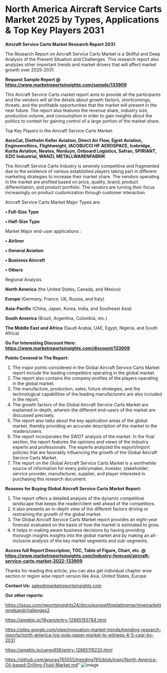 # North America Aircraft Service Carts Market 2025 by Types, Applications & Top Key Players 2031

<strong>Aircraft Service Carts Market Research Report 2031</strong>

The Research Report on Aircraft Service Carts Market is a Skillful and Deep Analysis of the Present Situation and Challenges. This research report also analyzes other important trends and market drivers that will affect market growth over 2025-2031.

<strong>Request Sample Report @ <a href=https://www.marketreportsinsights.com/sample/133909>https://www.marketreportsinsights.com/sample/133909</a></strong>

This Aircraft Service Carts market report aims to provide all the participants and the vendors will all the details about growth factors, shortcomings, threats, and the profitable opportunities that the market will present in the near future. The report also features the revenue share, industry size, production volume, and consumption in order to gain insights about the politics to contest for gaining control of a large portion of the market share.

Top Key Players in the Aircraft Service Carts Market:

<strong>AeroCat, Diethelm Keller Aviation, Direct Air Flow, Egret Aviation, Engineerethics, Flightweight, IACOBUCCI HF AEROSPACE, Icebridge, Korita Aviation, Neotex, Norduyn, Onboard Logistics, Safran, SPIRIANT, SZIC Industrial, WANZL METALLWARENFABRIK</strong>

The Aircraft Service Carts Industry is severely competitive and fragmented due to the existence of various established players taking part in different marketing strategies to increase their market share. The vendors operating in the market are profiled based on price, quality, brand, product differentiation, and product portfolio. The vendors are turning their focus increasingly on product customization through customer interaction.

Aircraft Service Carts Market Major Types are:

<strong>• Full-Size Type

• Half-Size Type</strong>

Market Major end-user applications :

<strong>• Airliner

• General Aviation

• Business Aircraft

• Others</strong>

Regional Analysis

</u><strong><b>North America</b></strong> (the United States, Canada, and Mexico)

<strong><b>Europe </b></strong>(Germany, France, UK, Russia, and Italy)

<strong><b>Asia-Pacific</b></strong> (China, Japan, Korea, India, and Southeast Asia)

<strong><b>South America</b></strong> (Brazil, Argentina, Colombia, etc.)

<strong><b>The Middle East and Africa</b></strong> (Saudi Arabia, UAE, Egypt, Nigeria, and South Africa)

<strong>Go For Interesting Discount Here: <a href=https://www.marketreportsinsights.com/discount/133909>https://www.marketreportsinsights.com/discount/133909</a></strong>

<strong>Points Covered in The Report:</strong>
<ol>
  <li>The major points considered in the Global Aircraft Service Carts Market report include the leading competitors operating in the global market.</li>
  <li>The report also contains the company profiles of the players operating in the global market.</li>
  <li>The manufacture, production, sales, future strategies, and the technological capabilities of the leading manufacturers are also included in the report.</li>
  <li>The growth factors of the Global Aircraft Service Carts Market are explained in-depth, wherein the different end-users of the market are discussed precisely.</li>
  <li>The report also talks about the key application areas of the global market, thereby providing an accurate description of the market to the readers/users.</li>
  <li>The report incorporates the SWOT analysis of the market. In the final section, the report features the opinions and views of the industry experts and professionals. The experts analyzed the export/import policies that are favorably influencing the growth of the Global Aircraft Service Carts Market.</li>
  <li>The report on the Global Aircraft Service Carts Market is a worthwhile source of information for every policymaker, investor, stakeholder, service provider, manufacturer, supplier, and player interested in purchasing this research document.</li>
</ol>
<strong>Reasons for Buying Global Aircraft Service Carts Market Report:</strong>

<ol>
  <li>The report offers a detailed analysis of the dynamic competitive landscape that keeps the reader/client well ahead of the competitors.</li>
  <li>It also presents an in-depth view of the different factors driving or restraining the growth of the global market.</li>
  <li>The Global Aircraft Service Carts Market report provides an eight-year forecast evaluated on the basis of how the market is estimated to grow.</li>
  <li>It helps in making aware business decisions by having providing thorough insights insights into the global market and by making an all-inclusive analysis of the key market segments and sub-segments.</li>
</ol>
<strong>Access full Report Description, TOC, Table of Figure, Chart, etc. @ <a href=https://www.marketreportsinsights.com/industry-forecast/aircraft-service-carts-market-2022-133909>https://www.marketreportsinsights.com/industry-forecast/aircraft-service-carts-market-2022-133909</a></strong>


Thanks for reading this article; you can also get individual chapter wise section or region wise report version like Asia, United States, Europe.

<strong>Contact Us:</strong>
sales@marketreportsinsights.com

<strong>Our other reports:</strong>

<a href=https://issuu.com/reportsinsights24/docs/europefilmplatingmachinemarkettrendsandchallenges2>https://issuu.com/reportsinsights24/docs/europefilmplatingmachinemarkettrendsandchallenges2</a>

<a href=https://ameblo.jp/18yam/entry-12885155784.html>https://ameblo.jp/18yam/entry-12885155784.html</a>

<a href=https://sites.google.com/view/innovation-market-trends/trending-research-reports/north-america-log-pulp-paper-market-to-witness-4-5-cagr-by-2031>https://sites.google.com/view/innovation-market-trends/trending-research-reports/north-america-log-pulp-paper-market-to-witness-4-5-cagr-by-2031</a>

<a href=https://ameblo.jp/cargo656/entry-12885119220.html>https://ameblo.jp/cargo656/entry-12885119220.html</a>

<a href=https://github.com/anurag765555/trending765/blob/main/North-America-Oil-based-Drilling-Fluid-Market.md>https://github.com/anurag765555/trending765/blob/main/North-America-Oil-based-Drilling-Fluid-Market.md</a>"
![image](https://github.com/user-attachments/assets/ad8970ed-0f32-4126-93e1-2d8716d09af6)
